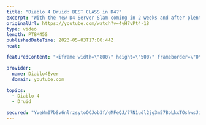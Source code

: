 ```yaml
---
title: "Diablo 4 Druid: BEST CLASS in D4?"
excerpt: "With the new D4 Server Slam coming in 2 weeks and after plenty of hours poured into Diablo 4 druid gameplay, it's time to see if it ..."
originalUrl: https://youtube.com/watch?v=4yH7vPt4-18
type: video
length: PT8M45S
publishedDateTime: 2023-05-03T17:00:44Z
heat: 

featuredContent: "<iframe width=\"800\" height=\"500\" frameborder=\"0\" src=\"https://www.youtube.com/embed/4yH7vPt4-18\" allow=\"accelerometer; autoplay; encrypted-media; gyroscope; picture-in-picture\" allowfullscreen></iframe>"

provider:
  name: Diablo4Ever
  domain: youtube.com

topics:
  - Diablo 4
  - Druid

secured: "YveWm07bSv6nlrzsytoOCJob3f/eMFeQJ/77N1udl2jg3m57BoLkxTOshwsJitips2M6bNHKBGRE5RruOHOFeHUkV5YLdlECJC22Z6KqgalFlGMyV5wwaQRRQ1FLwUgNls1gkDqFF0wAd1Vfr8g6Vx2Ocxtg81gb+oB040WkXPKQuuCzBAi/NkpAimsHzgoM8yd5uWR8NxDQLAVOyA8N6wHv/zd4jGB4DJMmPoHShyOZy65AjLHRt10Ja7ur5c7P74dfRE0OLQG6/lh3tDp1Nhenp0qEY0NOaTDaiIWAt7i6WUVbN+T6IuJMbyYpWw7HuKwzhvsRmRnym/y+0Fh/MByX882ehlbw7sZzTNKAP0gB2zc1z1d9NK1Jv/CFLDUBxJrHQ5MMiCeRBze1WoXrrjjYuYl64RwEz5/IM1fCvRE=;C1gOZyd8k29bi7v7Rxkujw=="
---
```


